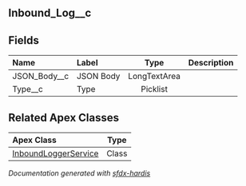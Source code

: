## Inbound_Log__c

<!-- Object description -->

## Fields

| Name      | Label | Type | Description |
| :-------- | :---- | :--: | :---------- | 
| JSON_Body__c | JSON Body | LongTextArea | <!-- --> |
| Type__c | Type | Picklist | <!-- --> |




## Related Apex Classes

| Apex Class | Type |
| :----      | :--: | 
| [InboundLoggerService](../apex/InboundLoggerService.md) | Class |




_Documentation generated with [sfdx-hardis](https://sfdx-hardis.cloudity.com)_

